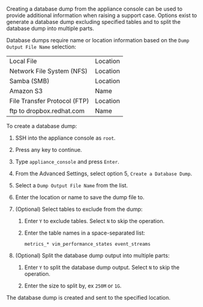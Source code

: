Creating a database dump from the appliance console can be used to
provide additional information when raising a support case. Options
exist to generate a database dump excluding specified tables and to
split the database dump into multiple parts.

Database dumps require name or location information based on the `Dump
Output File Name` selection:

|                              |          |
| ---------------------------- | -------- |
| Local File                   | Location |
| Network File System (NFS)    | Location |
| Samba (SMB)                  | Location |
| Amazon S3                    | Name     |
| File Transfer Protocol (FTP) | Location |
| ftp to dropbox.redhat.com    | Name     |

To create a database dump:

1.  SSH into the appliance console as `root`.

2.  Press any key to continue.

3.  Type `appliance_console` and press `Enter`.

4.  From the Advanced Settings, select option 5, `Create a Database
    Dump`.

5.  Select a `Dump Output File Name` from the list.

6.  Enter the location or name to save the dump file to.

7.  (Optional) Select tables to exclude from the dump:
    
    1.  Enter `Y` to exclude tables. Select `N` to skip the operation.
    
    2.  Enter the table names in a space-separated list:
        
            metrics_* vim_performance_states event_streams

8.  (Optional) Split the database dump output into multiple parts:
    
    1.  Enter `Y` to split the database dump output. Select `N` to skip
        the operation.
    
    2.  Enter the size to split by, ex `250M` or `1G`.

The database dump is created and sent to the specified location.
